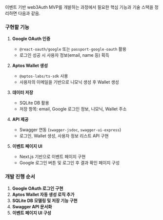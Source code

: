 이벤트 기반 web3Auth MVP를 개발하는 과정에서 필요한 핵심 기능과 기술 스택을 정리하면 다음과 같음.

### **구현할 기능**
1. **Google OAuth 인증**
   - `@react-oauth/google` 또는 `passport-google-oauth` 활용
   - 로그인 성공 시 사용자 정보(email, name 등) 획득

2. **Aptos Wallet 생성**
   - `@aptos-labs/ts-sdk` 사용
   - 사용자의 이메일을 기반으로 니모닉 생성 후 Wallet 생성

3. **데이터 저장**
   - SQLite DB 활용
   - 저장 항목: email, Google 로그인 정보, 니모닉, Wallet 주소

4. **API 제공**
   - Swagger 연동 (`swagger-jsdoc`, `swagger-ui-express`)
   - 로그인, Wallet 생성, 사용자 정보 리스트 API 구현

5. **이벤트 페이지 UI**
   - Next.js 기반으로 이벤트 페이지 구현
   - Google 로그인 버튼 및 로그인 후 결과 확인 페이지 구성

### **개발 진행 순서**
1. **Google OAuth 로그인 구현**
2. **Aptos Wallet 자동 생성 로직 추가**
3. **SQLite DB 모델링 및 저장 기능 구현**
4. **Swagger API 문서화**
5. **이벤트 페이지 UI 구성**